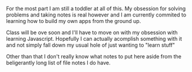 For the most part I am still a toddler at all of this.
My obsession for solving problems and taking notes is real however and I am currently 
commited to learning how to build my own apps from the ground up.

Class will be ove soon and I'll have to move on with my obsession with learning Javascript.
Hopefully I can actually acomplish something with it and not simply fall down my usual 
hole of just wanting to "learn stuff" 


Other than that I don't really know what notes to put here aside from 
the beligerantly long list of file notes I do have. 
